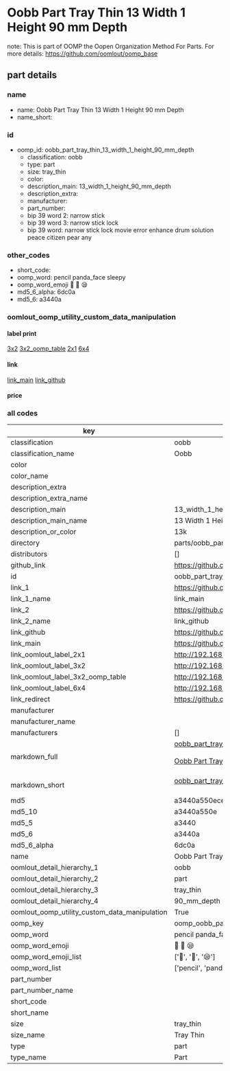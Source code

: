 # Oobb Part Tray Thin 13 Width 1 Height 90 mm Depth  

note: This is part of OOMP the Oopen Organization Method For Parts. For more details: https://github.com/oomlout/oomp_base

##  part details
  







### name
* name: Oobb Part Tray Thin 13 Width 1 Height 90 mm Depth
* name_short: 
### id
* oomp_id: oobb_part_tray_thin_13_width_1_height_90_mm_depth
  * classification: oobb
  * type: part
  * size: tray_thin
  * color: 
  * description_main: 13_width_1_height_90_mm_depth
  * description_extra: 
  * manufacturer: 
  * part_number: 
  * bip 39 word 2: narrow stick
  * bip 39 word 3: narrow stick lock
  * bip 39 word: narrow stick lock movie error enhance drum solution peace citizen pear any

### other_codes
* short_code: 
* oomp_word: pencil panda_face sleepy
* oomp_word_emoji :pencil: :panda_face: :sleepy:
* md5_6_alpha: 6dc0a
* md5_6: a3440a






### oomlout_oomp_utility_custom_data_manipulation
#### label print
[3x2](http://192.168.1.245:1112/?label=oomp%206dc0a)
[3x2_oomp_table](http://192.168.1.108:1112/?label=oomp%206dc0a)
[2x1](http://192.168.1.242:1112/?label=oomp%206dc0a)
[6x4](http://192.168.1.55:1112/?label=oomp%206dc0a)    

#### link

[link_main](https://github.com/oomlout/oomlout_oomp_version_1_messy/tree/main/parts/oobb_part_tray_thin_13_width_1_height_90_mm_depth) [link_github](https://github.com/oomlout/oomlout_oomp_version_1_messy/tree/main/parts/oobb_part_tray_thin_13_width_1_height_90_mm_depth)                             

#### price







### all codes 
| key | value |  
| --- | --- |  
| classification | oobb |  
| classification_name | Oobb |  
| color |  |  
| color_name |  |  
| description_extra |  |  
| description_extra_name |  |  
| description_main | 13_width_1_height_90_mm_depth |  
| description_main_name | 13 Width 1 Height 90 mm Depth |  
| description_or_color | 13k |  
| directory | parts/oobb_part_tray_thin_13_width_1_height_90_mm_depth |  
| distributors | [] |  
| github_link | https://github.com/oomlout/oomlout_oomp_part_src/tree/main/parts/oobb_part_tray_thin_13_width_1_height_90_mm_depth |  
| id | oobb_part_tray_thin_13_width_1_height_90_mm_depth |  
| link_1 | https://github.com/oomlout/oomlout_oomp_version_1_messy/tree/main/parts/oobb_part_tray_thin_13_width_1_height_90_mm_depth |  
| link_1_name | link_main |  
| link_2 | https://github.com/oomlout/oomlout_oomp_version_1_messy/tree/main/parts/oobb_part_tray_thin_13_width_1_height_90_mm_depth |  
| link_2_name | link_github |  
| link_github | https://github.com/oomlout/oomlout_oomp_version_1_messy/tree/main/parts/oobb_part_tray_thin_13_width_1_height_90_mm_depth |  
| link_main | https://github.com/oomlout/oomlout_oomp_version_1_messy/tree/main/parts/oobb_part_tray_thin_13_width_1_height_90_mm_depth |  
| link_oomlout_label_2x1 | http://192.168.1.242:1112/?label=oomp%206dc0a |  
| link_oomlout_label_3x2 | http://192.168.1.245:1112/?label=oomp%206dc0a |  
| link_oomlout_label_3x2_oomp_table | http://192.168.1.108:1112/?label=oomp%206dc0a |  
| link_oomlout_label_6x4 | http://192.168.1.55:1112/?label=oomp%206dc0a |  
| link_redirect | https://github.com/oomlout/oomlout_oomp_version_1_messy/tree/main/parts/oobb_part_tray_thin_13_width_1_height_90_mm_depth |  
| manufacturer |  |  
| manufacturer_name |  |  
| manufacturers | [] |  
| markdown_full | [oobb_part_tray_thin_13_width_1_height_90_mm_depth](none)<br>[](none)<br>[Oobb Part Tray Thin 13 Width 1 Height 90 Mm Depth](none)<br><br> |  
| markdown_short | [oobb_part_tray_thin_13_width_1_height_90_mm_depth](none)<br><br> |  
| md5 | a3440a550ecec8712a26690f06f56c98 |  
| md5_10 | a3440a550e |  
| md5_5 | a3440 |  
| md5_6 | a3440a |  
| md5_6_alpha | 6dc0a |  
| name | Oobb Part Tray Thin 13 Width 1 Height 90 mm Depth |  
| oomlout_detail_hierarchy_1 | oobb |  
| oomlout_detail_hierarchy_2 | part |  
| oomlout_detail_hierarchy_3 | tray_thin |  
| oomlout_detail_hierarchy_4 | 90_mm_depth |  
| oomlout_oomp_utility_custom_data_manipulation | True |  
| oomp_key | oomp_oobb_part_tray_thin_13_width_1_height_90_mm_depth |  
| oomp_word | pencil panda_face sleepy |  
| oomp_word_emoji | :pencil: :panda_face: :sleepy: |  
| oomp_word_emoji_list | [':pencil:', ':panda_face:', ':sleepy:'] |  
| oomp_word_list | ['pencil', 'panda_face', 'sleepy'] |  
| part_number |  |  
| part_number_name |  |  
| short_code |  |  
| short_name |  |  
| size | tray_thin |  
| size_name | Tray Thin |  
| type | part |  
| type_name | Part |  
